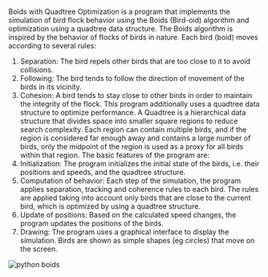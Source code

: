 Boids with Quadtree Optimization is a program that implements the simulation of bird flock behavior using the Boids (Bird-oid) algorithm and optimization using a quadtree data structure.
The Boids algorithm is inspired by the behavior of flocks of birds in nature. Each bird (boid) moves according to several rules:
1. Separation: The bird repels other birds that are too close to it to avoid collisions.
2. Following: The bird tends to follow the direction of movement of the birds in its vicinity.
3. Cohesion: A bird tends to stay close to other birds in order to maintain the integrity of the flock.
This program additionally uses a quadtree data structure to optimize performance. A Quadtree is a hierarchical data structure that divides space into smaller square regions to reduce search complexity. Each region can contain multiple birds, and if the region is considered far enough away and contains a large number of birds, only the midpoint of the region is used as a proxy for all birds within that region.
The basic features of the program are:
1. Initialization: The program initializes the initial state of the birds, i.e. their positions and speeds, and the quadtree structure.
2. Computation of behavior: Each step of the simulation, the program applies separation, tracking and coherence rules to each bird. The rules are applied taking into account only birds that are close to the current bird, which is optimized by using a quadtree structure.
3. Update of positions: Based on the calculated speed changes, the program updates the positions of the birds.
4. Drawing: The program uses a graphical interface to display the simulation. Birds are shown as simple shapes (eg circles) that move on the screen.

![python boids](https://github.com/m3akk/Boids_Quadtree_Python/assets/120716573/dfdeff99-1261-4f56-ba69-d1f9c38fafe6)
